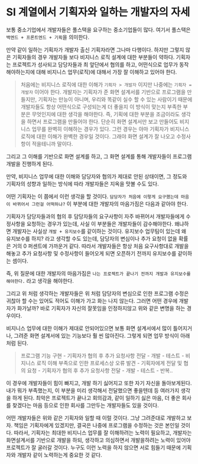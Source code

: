 # SI 계열에서 기획자와 일하는 개발자의 자세

보통 중소기업에서 개발자들은 풀스택을 요구하는 중소기업들이 많다. 여기서 풀스택은 `백엔드 + 프론트엔드 + 기획`을 의미한다. 

만약 같이 일하는 기획자가 개발자 출신 기획자라면 그나마 다행이다. 하지만 그렇지 않은 기획자들의 경우 개발자들 보다 비지니스 로직 설계에 대한 부분들이 약하다. 기획자는 프로젝트가 성사되고
담당자들과 최 앞단에서 협의를 하고, 어떤식으로 업무가 동작해야하는지에 대해 비지니스 업무(로직)에 대해서 가장 잘 이해하고 있어야 한다. 

> 처음에는 비지니스 로직에 대한 이해가 `기획자 > 개발자` 이지만 나중에는 `기획자 = 개발자` 이어야 한다. 개발자는 기획자가 준 화면 설계서를 기반으로 프로그램을 만들지만,
기획자는 만능이 아니며, 우리와 똑같이 실수 할 수 있는 사람이기 때문에 개발자들도 항상 어떤식으로 구성되는게 더 좋을지 이 방식이 맞는지 부족한 부분은 무엇인지에 대한 생각을 해야한다.
즉, 기획에 대한 부분을 조금이라도 생각을 하면서 프로그램을 만들어야 한다. 단순히 화면 설계서만 보고 만들어도 비지니스 업무를 완벽히 이해하는 경우가 있다. 그런 경우는 아마 기획자가 
비지니스 로직에 대한 이해가 완벽한 경우일 것이다. 그래야 화면 설계가 잘 나오고 수정사항이 적을테니까 말이다.

그리고 그 이해를 기반으로 화면 설계를 하고, 그 화면 설계를 통해 개발자들이 프로그램 개발을 진행하게 된다.

만약, 비지니스 업무에 대한 이해와 담당자와 협의가 제대로 안된 상태이면, 그 정도와 기획자의 성향과 일하는 방식에 따라 개발자들은 지옥을 맛볼 수도 있다. 

어떤 기획자는 이 쯤에서 이런 생각을 할 것이다. `담당자가 처음에 이렇게 요구했는데 마음이 바뀌어서 그런걸 어떡하냐?` 이 부분에 대한 개발자의 마음가짐은 다음과 같아야 한다.

기획자가 담당자들과의 협의 후 담당자들의 요구사항이 자주 바뀌어서 개발자들에게 수정사항을 요청하는 경우가 있는데, 사실 이 부분들은 개발자들이 감수해야한다. 
왜냐하면 개발자는 사실상 `개발 + 유지보수`를 같이하는 것이다. 유지보수 업무팀이 있는데 왜 유지보수를 하지? 라고 생각할 수도 있는데, 담당자의 변심이나 추가 요청이 없을 확률은 
거의 0 퍼센트에 가까운거 같다. 따라서 개발자들은 항상 처음 요구사항대로 개발을 해놓고 추가 요청사항 및 수정사항이 들어오게 되면 오픈하기 전까지 유지보수를 같이하는 셈이다. 

즉, 위 질문에 대한 개발자의 마음가짐은 `나는 프로젝트가 끝나기 전까지 개발과 유지보수를 해야한다.` 라고 생각을 해야한다.

그리고 위 처럼 생각하는 개발자들은 위 처럼 담당자의 변심으로 인한 프로그램 수정은 귀찮아 할 수는 있어도 적어도 이해가 가고 화는 나지 않는다. 그러면 어떤 경우에 개발자가 화가날까?
바로 기획자가 자신의 잘못임을 인정하지않고 위와 같은 변명을 하는 경우이다.

비지니스 업무에 대한 이해가 제대로 안되어있으면 보통 화면 설계서에서 많이 틀어지거나, 그려준 화면 설계서에 있는 기능보다 훨 씬 많아진다. 그렇게 되면 업무 방식이 아래처럼 된다.

> 프로그램 기능 구현 - 기획자가 협의 후 추가 요청사항 전달 - 개발 - 테스트 - 비지니스 로직 이해 부족으로 인한 프로세스상 오류 발견 - 기획자에게 전달 및 협의 요청 - 기획자가 협의 후 추가 요청사항 전달 - 개발 - 테스트 - 반복..

이 경우에 개발자들이 힘이 빠지고, 개발 하기 싫어지고 또한 자기 자신을 돌아보게된다. 내가 뭐가 부족했는지, 이 부분을 미리 생각해서 전달했으면 좋을텐데 등 여러가지 생각을 하게 된다. 최악은
프로젝트가 끝나고 회의감과, 같이 일하기 싫은 마음, 더 좋은 회사를 찾겠다는 마음 등으로 인한 회사를 그만두는 개발자들도 있을 것이다.

어떤 개발자들은 위와 같은 기획자와 일할 때 이럴 것이다. 그냥 그려준대로 개발하고 보자. 책임은 기획자에게 있겠지만, 결국은 나중에 프로그램을 수정하는 것은 본인일 것이다. 따라서, 기획자는
최대한 비지니스 업무를 잘 이해하려는 노력이 필요하고, 개발자는 화면설계서를 기반으로 개발을 하되, 생각하고 의심하면서 개발을하려는 노력이 있어야 프로젝트가 잘 굴러갈 것이다. 누구도 이런 노력을
하지 않으면 서로 힘들기 때문에 기획자와 개발자 같이 노력하는게 중요한 것 같다.


